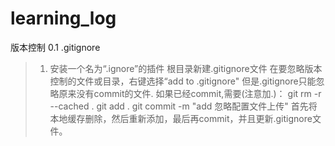 # learning_log
版本控制 
0.1 .gitignore
> 1. 安装一个名为“.ignore”的插件
> 根目录新建.gitignore文件
> 在要忽略版本控制的文件或目录，右键选择“add to .gitignore"
> 但是.gitignore只能忽略原来没有commit的文件.
> 如果已经commit,需要(注意加.)：
> git rm -r --cached .
> git add .
> git commit -m "add 忽略配置文件上传"
> 首先将本地缓存删除，然后重新添加，最后再commit，并且更新.gitignore文件。
